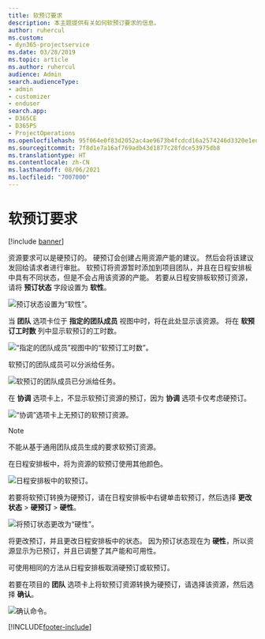 ```yaml
---
title: 软预订要求
description: 本主题提供有关如何软预订要求的信息。
author: ruhercul
ms.custom:
- dyn365-projectservice
ms.date: 03/28/2019
ms.topic: article
ms.author: ruhercul
audience: Admin
search.audienceType:
- admin
- customizer
- enduser
search.app:
- D365CE
- D365PS
- ProjectOperations
ms.openlocfilehash: 95f064e0f83d2052ac4ae9673b4fcdcd16a2574246d3320e1ed3798cd6ff062b
ms.sourcegitcommit: 7f8d1e7a16af769adb43d1877c28fdce53975db8
ms.translationtype: HT
ms.contentlocale: zh-CN
ms.lasthandoff: 08/06/2021
ms.locfileid: "7007000"
---
```

# <a name="soft-book-requirements"></a>软预订要求

[!include [banner](../includes/psa-now-project-operations.md)]

资源要求可以是硬预订的。 硬预订会创建占用资源产能的建议。 然后会将该建议发回给请求者进行审批。 软预订将资源暂时添加到项目团队，并且在日程安排板中具有不同状态，但是不会占用该资源的产能。 若要从日程安排板软预订资源，请将 **预订状态** 字段设置为 **软性**。

![预订状态设置为“软性”。](media/Resource-Management-image77.png)

当 **团队** 选项卡位于 **指定的团队成员** 视图中时，将在此处显示该资源。 将在 **软预订工时数** 列中显示软预订的工时数。

![“指定的团队成员”视图中的“软预订工时数”。](media/Resource-Management-image78.png)

软预订的团队成员可以分派给任务。

![软预订的团队成员已分派给任务。](media/Resource-Management-image79.png)

在 **协调** 选项卡上，不显示软预订资源的预订，因为 **协调** 选项卡仅考虑硬预订。

![“协调”选项卡上无预订的软预订资源。](media/Resource-Management-image80.png)

> [!NOTE]
> 不能从基于通用团队成员生成的要求软预订资源。

在日程安排板中，将为资源的软预订使用其他颜色。

![日程安排板中的软预订。](media/Resource-Management-image81.png)

若要将软预订转换为硬预订，请在日程安排板中右键单击软预订，然后选择 **更改状态** \> **硬预订** \> **硬性**。

![将预订状态更改为“硬性”。](media/Resource-Management-image82.png)

将更改预订，并且更改日程安排板中的状态。 因为预订状态现在为 **硬性**，所以资源显示为已预订，并且已调整了其产能和可用性。

可使用相同的方法从日程安排板取消硬预订或软预订。

若要在项目的 **团队** 选项卡上将软预订资源转换为硬预订，请选择该资源，然后选择 **确认**。

![确认命令。](media/Resource-Management-image83.png)


[!INCLUDE[footer-include](../includes/footer-banner.md)]